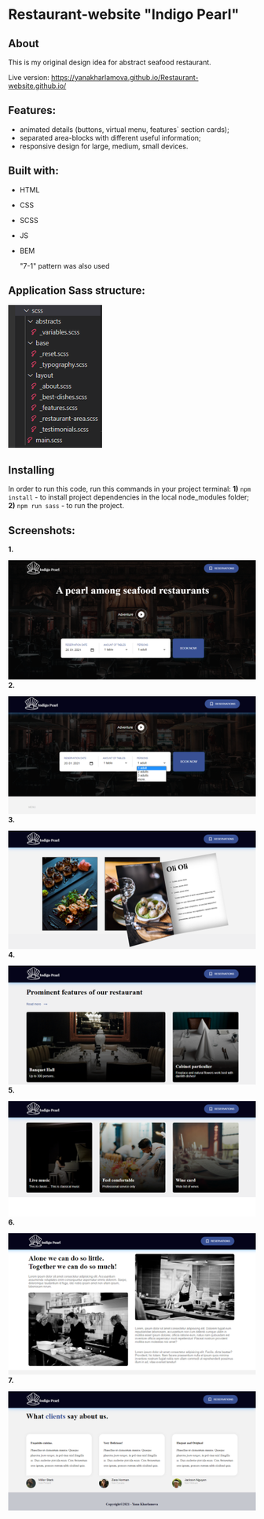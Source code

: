 # Restaurant-website "Indigo Pearl"
## About 
This is my original design idea for abstract seafood restaurant.


Live version: https://yanakharlamova.github.io/Restaurant-website.github.io/

## Features:

* animated details (buttons, virtual menu, features` section cards);
* separated area-blocks with different useful information;
* responsive design for large, medium, small devices.
## Built with:
* HTML
* CSS
* SCSS
* JS
* BEM

  "7-1" pattern was also used  
## Application Sass structure:
![](screenshots/sass.PNG)
## Installing
In order to run this code, run this commands in your project terminal:
**1)** `npm install` - to install project dependencies in the local node_modules folder;
**2)** `npm run sass` - to run the project.
## Screenshots:
**1.**

![](screenshots/screenshot1.PNG)
**2.**

![](screenshots/screenshot2.PNG)
**3.**

![](screenshots/screenshot3.PNG)
**4.**

![](screenshots/screenshot4.PNG)
**5.**

![](screenshots/screenshot6.PNG)
**6.**

![](screenshots/screenshot5.PNG)
**7.**

![](screenshots/screenshot7.PNG)
